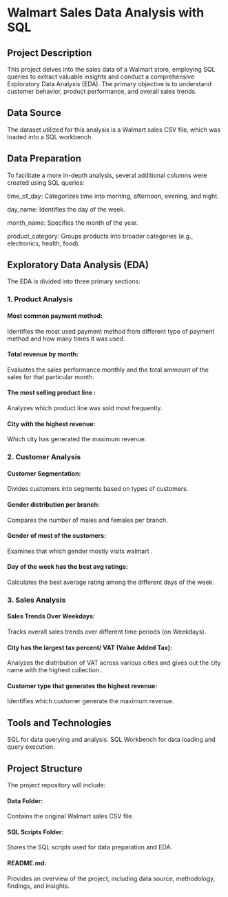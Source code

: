 

# Walmart Sales Data Analysis with SQL

## Project Description

This project delves into the sales data of a Walmart store, employing SQL queries to extract valuable insights and conduct a comprehensive Exploratory Data Analysis (EDA). The primary objective is to understand customer behavior, product performance, and overall sales trends.

## Data Source

The dataset utilized for this analysis is a Walmart sales CSV file, which was loaded into a SQL workbench.

## Data Preparation

To facilitate a more in-depth analysis, several additional columns were created using SQL queries:

time_of_day: Categorizes time into morning, afternoon, evening, and night.

day_name: Identifies the day of the week.

month_name: Specifies the month of the year.

product_category: Groups products into broader categories (e.g., electronics, health, food).
## Exploratory Data Analysis (EDA)

The EDA is divided into three primary sections:

### 1. Product Analysis

####  Most common payment method: 
Identifies the most used payment method from different type of payment method and how many times it was used.
#### Total revenue by month: 
Evaluates the sales performance monthly and the total ammount of the sales for that particular month.
####  The most selling product line :
Analyzes which product line was sold most frequently.
#### City with the highest revenue:
Which city has generated the maximum revenue.
### 2. Customer Analysis

#### Customer Segmentation: 
Divides customers into segments based on types of customers.
####  Gender distribution per branch: 
Compares the number of males and females per branch.
#### Gender of most of the customers:
Examines that which gender mostly visits walmart .
#### Day of the week has the best avg ratings:
Calculates the best average rating among the different days of the week.
### 3. Sales Analysis

#### Sales Trends Over Weekdays: 
Tracks overall sales trends over different time periods (on Weekdays).
#### City has the largest tax percent/ VAT (Value Added Tax): 
Analyzes the distribution of VAT across various cities and gives out the city name with the highest collection .
#### Customer type that generates the highest revenue: 
Identifies which customer generate the maximum revenue.

## Tools and Technologies

SQL for data querying and analysis.
SQL Workbench for data loading and query execution.

## Project Structure

The project repository will include:

#### Data Folder: 
Contains the original Walmart sales CSV file.
#### SQL Scripts Folder: 
Stores the SQL scripts used for data preparation and EDA.
#### README.md: 
Provides an overview of the project, including data source, methodology, findings, and insights.

